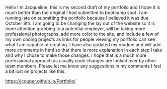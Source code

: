 Hello I'm Jacqueline, this is my second draft of my portfolio and I hope it is much better than the original I had submitted to bootcamp spot. I am running late on submitting the portfolio because I believed it was due October 8th. I am going to be changing the lay out of the website so it is more attention grabbing to a potential employer, will be taking more professional photographs, add more color to the site, and include a few of my own coding projects as links for people viewing my portfolio can see what I am capable of creating. I have also updated my readme and will add more comments in html so that there is more explanation in each step I take and why I chose to make those changes. I hope that is a much more professional approach as usually code changes are looked over by other team members. Please let me know any suggestions in my comments I feel a bit lost on projects like this.

https://jcquper.github.io/Portfolio/
